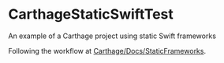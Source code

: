 # CarthageStaticSwiftTest
An example of a Carthage project using static Swift frameworks

Following the workflow at [Carthage/Docs/StaticFrameworks](https://github.com/Carthage/Carthage/blob/master/Documentation/StaticFrameworks.md).
